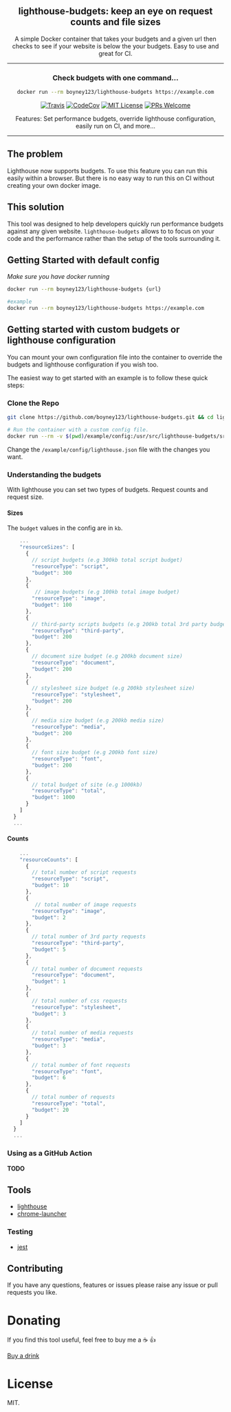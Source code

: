 <div align="center">

<h2>lighthouse-budgets: keep an eye on request counts and file sizes</h2>

<p>
A simple Docker container that takes your budgets and a given url then checks to see if your website is below the your budgets. Easy to use and great for CI.
</p>


  <hr />
<h3>Check budgets with one command...</h3>

```sh
docker run --rm boyney123/lighthouse-budgets https://example.com
```

[![Travis](https://img.shields.io/travis/boyney123/lighthouse-budgets/master.svg)](https://travis-ci.org/boyney123/lighthouse-budgets)
[![CodeCov](https://codecov.io/gh/boyney123/lighthouse-budgets/branch/master/graph/badge.svg?token=AoXW3EFgMP)](https://codecov.io/gh/boyney123/lighthouse-budgets)
[![MIT License][license-badge]][license]
[![PRs Welcome][prs-badge]][prs]


  <p>Features: Set performance budgets, override lighthouse configuration, easily run on CI, and more... </p>

</div>

<hr/>

## The problem

Lighthouse now supports budgets. To use this feature you can run this easily within a browser. But there is no easy way to run this on CI without creating your own docker image.

## This solution

This tool was designed to help developers quickly run performance budgets against any given website. `lighthouse-budgets` allows to to focus on your code and the performance rather than the setup of the tools surrounding it.

## Getting Started with default config

_Make sure you have docker running_

```sh
docker run --rm boyney123/lighthouse-budgets {url}

#example
docker run --rm boyney123/lighthouse-budgets https://example.com
```

## Getting started with custom budgets or lighthouse configuration

You can mount your own configuration file into the container to override the budgets and lighthouse configuration if you wish too.

The easiest way to get started with an example is to follow these quick steps:

### Clone the Repo

```sh
git clone https://github.com/boyney123/lighthouse-budgets.git && cd lighthouse-budgets
```

```sh
# Run the container with a custom config file.
docker run --rm -v $(pwd)/example/config:/usr/src/lighthouse-budgets/src/config boyney123/lighthouse-budgets https://example.com
```

Change the `/example/config/lighthouse.json` file with the changes you want.

### Understanding the budgets

With lighthouse you can set two types of budgets. Request counts and request size.

#### Sizes

The `budget` values in the config are in `kb`.

```javascript
    ...
    "resourceSizes": [
      {
        // script budgets (e.g 300kb total script budget)
        "resourceType": "script",
        "budget": 300
      },
      {
         // image budgets (e.g 100kb total image budget)
        "resourceType": "image",
        "budget": 100
      },
      {
        // third-party scripts budgets (e.g 200kb total 3rd party budget)
        "resourceType": "third-party",
        "budget": 200
      },
      {
        // document size budget (e.g 200kb document size)
        "resourceType": "document",
        "budget": 200
      },
      {
        // stylesheet size budget (e.g 200kb stylesheet size)
        "resourceType": "stylesheet",
        "budget": 200
      },
      {
        // media size budget (e.g 200kb media size)
        "resourceType": "media",
        "budget": 200
      },
      {
        // font size budget (e.g 200kb font size)
        "resourceType": "font",
        "budget": 200
      },
      {
        // total budget of site (e.g 1000kb)
        "resourceType": "total",
        "budget": 1000
      }
    ]
  }
  ...
```

#### Counts

```javascript
    ...
    "resourceCounts": [
      {
        // total number of script requests
        "resourceType": "script",
        "budget": 10
      },
      {
         // total number of image requests
        "resourceType": "image",
        "budget": 2
      },
      {
        // total number of 3rd party requests
        "resourceType": "third-party",
        "budget": 5
      },
      {
        // total number of document requests
        "resourceType": "document",
        "budget": 1
      },
      {
        // total number of css requests
        "resourceType": "stylesheet",
        "budget": 3
      },
      {
        // total number of media requests
        "resourceType": "media",
        "budget": 3
      },
      {
        // total number of font requests
        "resourceType": "font",
        "budget": 6
      },
      {
        // total number of requests
        "resourceType": "total",
        "budget": 20
      }
    ]
  }
  ...
```

### Using as a GitHub Action

**TODO**

## Tools

- [lighthouse](https://github.com/GoogleChrome/lighthouse)
- [chrome-launcher](https://github.com/GoogleChrome/chrome-launcher)

### Testing

- [jest](https://jestjs.io/)

## Contributing

If you have any questions, features or issues please raise any issue or pull requests you like.

[spectrum-badge]: https://withspectrum.github.io/badge/badge.svg
[spectrum]: https://spectrum.chat/explore-tech
[license-badge]: https://img.shields.io/github/license/boyney123/lighthouse-budgets.svg?color=yellow
[license]: https://github.com/boyney123/lighthouse-budgets/blob/master/LICENSE
[prs-badge]: https://img.shields.io/badge/PRs-welcome-brightgreen.svg?style=flat-square
[prs]: http://makeapullrequest.com
[github-watch-badge]: https://img.shields.io/github/watchers/boyney123/lighthouse-budgets.svg?style=social
[github-watch]: https://github.com/boyney123/lighthouse-budgets/watchers
[twitter]: https://twitter.com/intent/tweet?text=Check%20out%20lighthouse-budgets%20by%20%40boyney123%20https%3A%2F%2Fgithub.com%2Fboyney123%2Flighthouse-budgets%20%F0%9F%91%8D
[twitter-badge]: https://img.shields.io/twitter/url/https/github.com/boyney123/lighthouse-budgets.svg?style=social
[github-star-badge]: https://img.shields.io/github/stars/boyney123/lighthouse-budgets.svg?style=social
[github-star]: https://github.com/boyney123/lighthouse-budgets/stargazers

# Donating

If you find this tool useful, feel free to buy me a ☕ 👍

[Buy a drink](https://www.paypal.me/boyney123/5)

# License

MIT.
